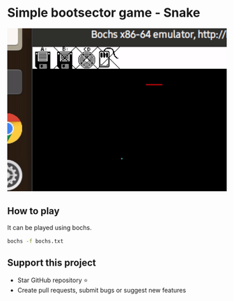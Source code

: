 # Simple bootsector game - Snake

![](https://github.com/arturfog/bootsector_game/raw/master/assets/snake.gif)

## How to play 

It can be played using bochs.

```sh
bochs -f bochs.txt
```

## Support this project
- Star GitHub repository :star:
- Create pull requests, submit bugs or suggest new features
